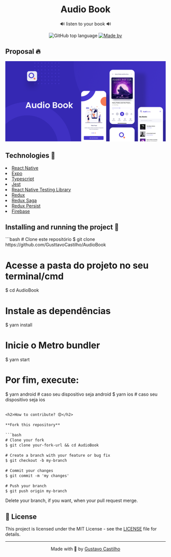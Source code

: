 <div align="center">
    <h1>Audio Book</h1>
    <p>🔊 listen to your book 🔊</p>
    <p>
    <img alt="GitHub top language" src="https://img.shields.io/github/languages/top/GusttavoCastilho/AudioBook?color=%232196F3">
     <a href="https://www.linkedin.com/in/gustavo-castilho-914a621b4/" target="_blank" rel="noopener noreferrer">
      <img alt="Made by" src="https://img.shields.io/badge/made%20by-Gustavo%20Castilho-%232196F3">
    </a>
    </p>
</div>

<h2>Proposal 🔥</h2>
<img src=".github/cover.png" />

<h2>Technologies 🚀</h2>
<li><a href="https://reactnative.dev/">React Native</a></li>
<li><a href="https://expo.dev/">Expo</a></li>
<li><a href="https://www.typescriptlang.org/">Typescript</a></li>
<li><a href="https://jestjs.io/pt-BR/">Jest</a></li>
<li><a href="https://testing-library.com/docs/react-native-testing-library/intro/">React Native Testing Library</a></li>
<li><a href="https://redux.js.org/">Redux</a></li>
<li><a href="https://redux-saga.js.org/">Redux Saga</a></li>
<li><a href="https://github.com/rt2zz/redux-persist">Redux Persist</a></li>
<li><a href="https://firebase.google.com/?hl=pt">Firebase</a></li>

<h2>Installing and running the project 🎲</h2>
```bash
# Clone este repositório
$ git clone https://github.com/GusttavoCastilho/AudioBook

# Acesse a pasta do projeto no seu terminal/cmd
$ cd AudioBook

# Instale as dependências
$ yarn install

# Inicie o Metro bundler
$ yarn start

# Por fim, execute:
$ yarn android # caso seu dispositivo seja android
$ yarn ios # caso seu dispositivo seja ios
```

<h2>How to contribute? 😍</h2>

**Fork this repository**

```bash
# Clone your fork
$ git clone your-fork-url && cd AudioBook

# Create a branch with your feature or bug fix
$ git checkout -b my-branch

# Commit your changes
$ git commit -m 'my changes'

# Push your branch
$ git push origin my-branch
```

Delete your branch, if you want, when your pull request merge.

<h2>📝 License</h2>

This project is licensed under the MIT License - see the [LICENSE](LICENSE) file for details.

<hr>
<p align=center>Made with 💜 by <a href="https://www.linkedin.com/in/gustavo-castilho-914a621b4/">Gustavo Castilho</a><p>